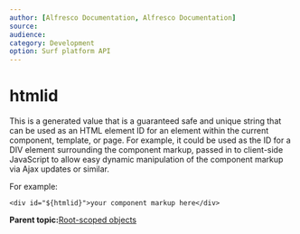 ```yaml
---
author: [Alfresco Documentation, Alfresco Documentation]
source: 
audience: 
category: Development
option: Surf platform API
---
```


# htmlid

This is a generated value that is a guaranteed safe and unique string that can be used as an HTML element ID for an element within the current component, template, or page. For example, it could be used as the ID for a DIV element surrounding the component markup, passed in to client-side JavaScript to allow easy dynamic manipulation of the component markup via Ajax updates or similar.

For example:

```
<div id="${htmlid}">your component markup here</div>
```

**Parent topic:**[Root-scoped objects](../references/APISurf-rootscoped.md)


